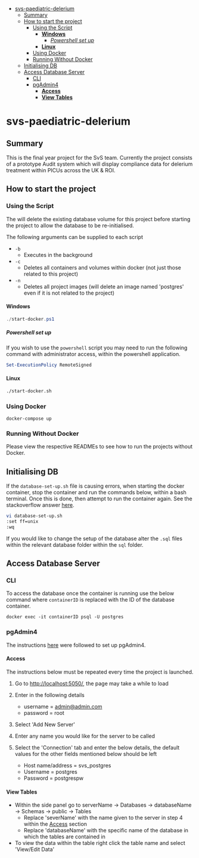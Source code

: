 - [svs-paediatric-delerium](#svs-paediatric-delerium)
  - [Summary](#summary)
  - [How to start the project](#how-to-start-the-project)
    - [Using the Script](#using-the-script)
      - [**Windows**](#windows)
        - [*Powershell set up*](#powershell-set-up)
      - [**Linux**](#linux)
    - [Using Docker](#using-docker)
    - [Running Without Docker](#running-without-docker)
  - [Initialising DB](#initialising-db)
  - [Access Database Server](#access-database-server)
    - [CLI](#cli)
    - [pgAdmin4](#pgadmin4)
      - [**Access**](#access)
      - [**View Tables**](#view-tables)

# svs-paediatric-delerium

## Summary

This is the final year project for the SvS team. Currently the project consists of a prototype Audit system which will display compliance data for delerium treatment within PICUs across the UK & ROI.

## How to start the project

### Using the Script

The will delete the existing database volume for this project before starting the project to allow the database to be re-initialised.

The following arguments can be supplied to each script

- ```-b```
  - Executes in the background
- ```-c```
  - Deletes all containers and volumes within docker (not just those related to this project)
- ```-n```
  - Deletes all project images (will delete an image named 'postgres' even if it is not related to the project)


#### **Windows**

```powershell
./start-docker.ps1
```

##### *Powershell set up*

If you wish to use the ```powershell``` script you may need to run the following command with administrator access, within the powershell application.

```powershell
Set-ExecutionPolicy RemoteSigned
```

#### **Linux**

```bash
./start-docker.sh
```

### Using Docker

```console
docker-compose up
```

### Running Without Docker

Please view the respective READMEs to see how to run the projects without Docker.

## Initialising DB

If the ```database-set-up.sh``` file is causing errors, when starting the docker container, stop the container and run the commands below, within a bash terminal. Once this is done, then attempt to run the container again. See the stackoverflow answer [here](https://stackoverflow.com/questions/27176781/bash-file-returns-unexpected-token-do-r).

```bash
vi database-set-up.sh
:set ff=unix
:wq
```

If you would like to change the setup of the database alter the ```.sql``` files within the relevant database folder within the ```sql``` folder.

## Access Database Server

### CLI

To access the database once the container is running use the below command where ```containerID``` is replaced with the ID of the database container.

```console
docker exec -it containerID psql -U postgres
```

### pgAdmin4

The instructions [here](https://towardsdatascience.com/how-to-run-postgresql-and-pgadmin-using-docker-3a6a8ae918b5) were followed to set up pgAdmin4.

#### **Access**

The instructions below must be repeated every time the project is launched.

1. Go to <http://localhost:5050/>, the page may take a while to load
2. Enter in the following details

    - username = admin@admin.com
    - password = root

3. Select 'Add New Server'
4. Enter any name you would like for the server to be called
5. Select the 'Connection' tab and enter the below details, the default values for the other fields mentioned below should be left

    - Host name/address = svs_postgres
    - Username = postgres
    - Password = postgrespw

#### **View Tables**

- Within the side panel go to serverName -> Databases -> databaseName -> Schemas -> public -> Tables
  - Replace 'severName' with the name given to the server in step 4 within the [Access](#access) section
  - Replace 'databaseName' with the specific name of the database in which the tables are contained in
- To view the data within the table right click the table name and select 'View/Edit Data'
